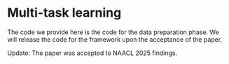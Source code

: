 # Multi-task learning

The code we provide here is the code for the data preparation phase. We will release the code for the framework upon the acceptance of the paper.

Update: The paper was accepted to NAACL 2025 findings.
